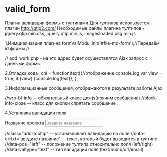 # valid_form
Плагин валидации формы с тултипами
Для тултипов используется плагин http://qtip2.com/
Необходимые файлы плагина тултипов - jquery.qtip.min.css, jquery.qtip.min.js, imagesloaded.pkg.min.js

1.Инмциализация плагина 
formValModul.init('#file-md-form');//Передаём id формы
//<form action="add_work.php" id="file-md-form">
// add_work.php - на это адрес будет осуществлятся Ajax запрос с данными формы

2.Отладка кода
 _cnl = function(text){//отображение console.log
    var view = true;
    if (view) {console.log(text)};
  },

3.Информацианные сообщения, отображаются в результате работы Ajax
<div class="block-info  bl-error wrp-bl-info" hidden>
	<div class="block-info-close bl-error">x</div>
		<div class="block-info-title bl-error">Ошибка</div>
		<div class="block-info-content bl-error">Невозможно добавить проект.</div>
	</div><!-- / block-info -->
<div class="wrap-info-bl bl-success wrp-bl-info" hidden>
		<div class="block-info bl-success">
			<div class="block-info-close bl-success">x</div>
			<div class="block-info-title bl-success">Ура!</div>
			<div class="block-info-content bl-success">Проект успешно добавлен.</div>
		</div><!-- / block-info -->
</div><!-- / wrap-info-bl -->

//wrp-bl-info -- обязательный класс для js(прячим сообщение)
//block-info-close -- класс для кнопки спрятать сообщение


4.Установка валидации поля
<div class="form-item">
	<label for="prj_name" class="lable-item">Название проекта</label>
	<input type="text" name="prj_name" id="prj_name" class="input-item add-tooltip" placeholder='Введите название' data-errtxt='введите название' data-pos="left" data-valtype="text">
</div><!-- /form-item-->

//class="add-tooltip" -- устанавливает валидацию на поле
//data-errtxt='введите название' -- текст, который будет выводится в тултипе
//data-pos="left" -- положение тултипа относительно поля (left/right)
//data-valtype="text" -- тип валидации поля (text/numb/url/email)



